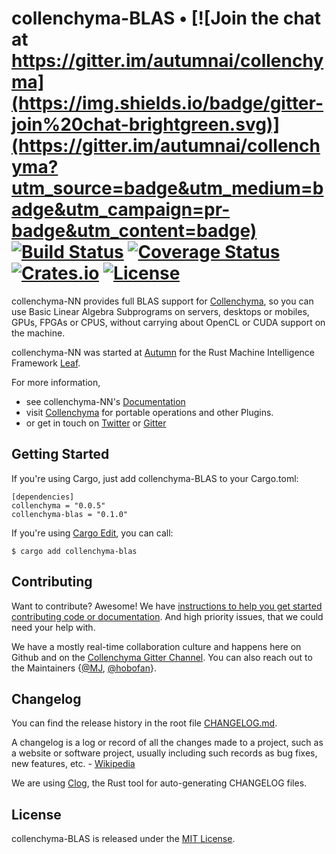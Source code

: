 # collenchyma-BLAS • [![Join the chat at https://gitter.im/autumnai/collenchyma](https://img.shields.io/badge/gitter-join%20chat-brightgreen.svg)](https://gitter.im/autumnai/collenchyma?utm_source=badge&utm_medium=badge&utm_campaign=pr-badge&utm_content=badge) [![Build Status](https://travis-ci.org/autumnai/collenchyma-blas.svg?branch=master)](https://travis-ci.org/autumnai/collenchyma-blas) [![Coverage Status](https://coveralls.io/repos/autumnai/collenchyma-blas/badge.svg?branch=master&service=github)](https://coveralls.io/github/autumnai/collenchyma-blas?branch=master) [![Crates.io](http://meritbadge.herokuapp.com/collenchyma-blas)](https://crates.io/crates/collenchyma-blas) [![License](https://img.shields.io/crates/l/collenchyma-blas.svg)](LICENSE)

collenchyma-NN provides full BLAS support for [Collenchyma][collenchyma],
so you can use Basic Linear Algebra Subprograms on servers, desktops or mobiles,
GPUs, FPGAs or CPUS, without carrying about OpenCL or CUDA support on the
machine.

collenchyma-NN was started at [Autumn][autumn] for the Rust Machine Intelligence
Framework [Leaf][leaf].

For more information,

* see collenchyma-NN's [Documentation](http://autumnai.github.io/collenchyma-nn)
* visit [Collenchyma][collenchyma] for portable operations and other Plugins.
* or get in touch on [Twitter][twitter-autumn] or [Gitter][gitter-collenchyma]

[collenchyma]: https://github.com/autumnai/collenchyma
[autumn]: http://autumnai.com
[leaf]: https://github.com/autumnai/leaf
[twitter-autumn]: https://twitter.com/autumn_eng

## Getting Started

If you're using Cargo, just add collenchyma-BLAS to your Cargo.toml:

    [dependencies]
    collenchyma = "0.0.5"
    collenchyma-blas = "0.1.0"

If you're using [Cargo Edit][cargo-edit], you can call:

    $ cargo add collenchyma-blas

[cargo-edit]: https://github.com/killercup/cargo-edit

## Contributing

Want to contribute? Awesome! We have
[instructions to help you get started contributing code or documentation][contributing].
And high priority issues, that we could need your help with.

We have a mostly real-time collaboration culture and happens here on Github and
on the [Collenchyma Gitter Channel][gitter-collenchyma].
You can also reach out to the Maintainers
{[@MJ][mj], [@hobofan][hobofan]}.

[contributing]: CONTRIBUTING.md
[gitter-collenchyma]: https://gitter.im/autumnai/collenchyma
[mj]: https://twitter.com/mjhirn
[hobofan]: https://twitter.com/hobofan

## Changelog

You can find the release history in the root file [CHANGELOG.md][changelog].

A changelog is a log or record of all the changes made to a project, such as a website or software project, usually including such records as bug fixes, new features, etc. - [Wikipedia][changelog-quote]

We are using [Clog][clog], the Rust tool for auto-generating CHANGELOG files.

[changelog]: CHANGELOG.md
[changelog-quote]: https://en.wikipedia.org/wiki/Changelog
[Clog]: https://github.com/clog-tool/clog-cli

## License

collenchyma-BLAS is released under the [MIT License][license].

[license]: LICENSE
